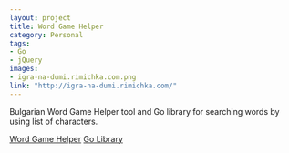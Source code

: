 ```yaml
---
layout: project
title: Word Game Helper
category: Personal
tags:
- Go
- jQuery
images:
- igra-na-dumi.rimichka.com.png
link: "http://igra-na-dumi.rimichka.com/"
---
```


Bulgarian Word Game Helper tool and Go library for searching words by using list of characters.

[Word Game Helper](http://igra-na-dumi.rimichka.com/)
[Go Library](https://github.com/aquilax/wordgame)
